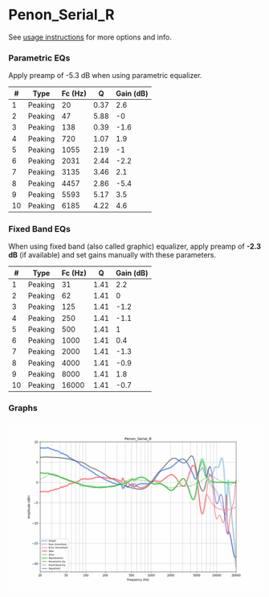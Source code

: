 # Penon_Serial_R
See [usage instructions](https://github.com/jaakkopasanen/AutoEq#usage) for more options and info.

### Parametric EQs
Apply preamp of -5.3 dB when using parametric equalizer.

|   # | Type    |   Fc (Hz) |    Q |   Gain (dB) |
|-----|---------|-----------|------|-------------|
|   1 | Peaking |        20 | 0.37 |         2.6 |
|   2 | Peaking |        47 | 5.88 |        -0   |
|   3 | Peaking |       138 | 0.39 |        -1.6 |
|   4 | Peaking |       720 | 1.07 |         1.9 |
|   5 | Peaking |      1055 | 2.19 |        -1   |
|   6 | Peaking |      2031 | 2.44 |        -2.2 |
|   7 | Peaking |      3135 | 3.46 |         2.1 |
|   8 | Peaking |      4457 | 2.86 |        -5.4 |
|   9 | Peaking |      5593 | 5.17 |         3.5 |
|  10 | Peaking |      6185 | 4.22 |         4.6 |

### Fixed Band EQs
When using fixed band (also called graphic) equalizer, apply preamp of **-2.3 dB** (if available) and set gains manually with these parameters.

|   # | Type    |   Fc (Hz) |    Q |   Gain (dB) |
|-----|---------|-----------|------|-------------|
|   1 | Peaking |        31 | 1.41 |         2.2 |
|   2 | Peaking |        62 | 1.41 |         0   |
|   3 | Peaking |       125 | 1.41 |        -1.2 |
|   4 | Peaking |       250 | 1.41 |        -1.1 |
|   5 | Peaking |       500 | 1.41 |         1   |
|   6 | Peaking |      1000 | 1.41 |         0.4 |
|   7 | Peaking |      2000 | 1.41 |        -1.3 |
|   8 | Peaking |      4000 | 1.41 |        -0.9 |
|   9 | Peaking |      8000 | 1.41 |         1.8 |
|  10 | Peaking |     16000 | 1.41 |        -0.7 |

### Graphs
![](./Penon_Serial_R.png)
